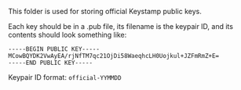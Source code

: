This folder is used for storing official Keystamp public keys.

Each key should be in a .pub file, its filename is the keypair ID, 
and its contents should look something like:

```
-----BEGIN PUBLIC KEY-----
MCowBQYDK2VwAyEA/rjNfTM7qc21OjDi58WaeqhcLH0Uojkul+JZFmRmZ+E=
-----END PUBLIC KEY-----
```

Keypair ID format: `official-YYMMDD`
